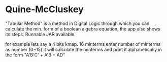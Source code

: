 # Quine-McCluskey
"Tabular Method" is a method in Digital Logic through which you can calculate the min. form of a boolean algebra equation, the app also shows its steps. Runnable JAR available.

for example lets say a 4 bits kmap. 16 minterms
enter number of minterms as number (0~15)
it will calculate the minterms and print it alphabetically in the form "A'B'C' + A'B + AD"
